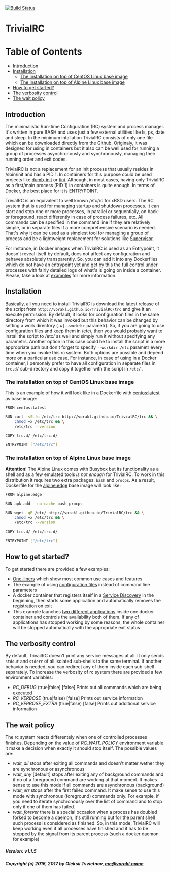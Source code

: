 [![Build Status](https://api.travis-ci.org/vorakl/TrivialRC.png)](https://travis-ci.org/vorakl/TrivialRC)

# TrivialRC

Table of Contents
=================

* [Introduction](#introduction)
* [Installation](#installation)
    * [The installation on top of CentOS Linux base image](#the-installation-on-top-of-centos-linux-base-image)
    * [The installation on top of Alpine Linux base image](#the-installation-on-top-of-alpine-linux-base-image)
* [How to get started?](#how-to-get-started)
* [The verbosity control](#the-verbosity-control)
* [The wait policy](#the-wait-policy)


## Introduction

The minimalistic Run-time Configuration (RC) system and process manager.
It's written in pure BASH and uses just a few external utilities like ls, ps, date and sleep.
In the minimum intallation TrivialRC consists of only one file which can be downloaded directly from the Github.
Originaly, it was designed for using in containers but it also can be well used for running a group of processes
asynchronously and synchronously, managing their running order and exit codes.

TrivialRC is not a replacement for an init process that usually resides in /sbin/init
and has a PID 1. In containers for this purpose could be used projects like
[dumb-init](https://github.com/Yelp/dumb-init) or [tini](https://github.com/krallin/tini).
Although, in most cases, having only TrivialRC as a first/main process (PID 1) in containers is quite enough.
In terms of Docker, the best place for it is ENTRYPOINT.

TrivialRC is an equivalent to well known /etc/rc for xBSD users. The RC system that is used for
managing startup and shutdown processes. It can start and stop one or more processes,
in parallel or sequentially, on back- or foreground, react differently in case of process failures, etc.
All commands can be specified in the command line if they are relatively simple, or in separate files
if a more comprehensive scenario is needed. That's why it can be used as a simplest tool for managing 
a group of process and be a lightweight replacement for solutions like [Supervisor](https://github.com/Supervisor/supervisor).

For instance, in Docker images when TrivialRC is used as an Entrypoint, it doesn't reveal itself by default,
does not affect any configuration and behaves absolutely transparently. So, you can add it into
any Dockerfiles which do not have an entrypoint yet and get by this the full control under processes 
with fairly detailed logs of what's is going on inside a container. Please, take a look at [examples](https://github.com/vorakl/TrivialRC/tree/master/examples) for more information.

## Installation

Basically, all you need to install TrivialRC is download the latest release of the script from `http://vorakl.github.io/TrivialRC/trc`
and give it an execute permission. By default, it looks for configuration files in the same directory from which it was invoked but this behavior can be changed by setting a work directory (`-w|--workdir` parametr). So, if you are going to use configuration files and keep them in /etc/, then you would probably want to install the script to /etc/ as well and simply run it without specifying any parametrs.
Another option in this case could be to install the script in a more appropriate path but don't forget to specify `--workdir /etc` parametr every time when you invoke this rc system. Both options are possible and depend more on a particular use case.
For instance, in case of using in a Docker container, I personaly prefer to have all configuration in separate files in `trc.d/` sub-directory and copy it together with the script in `/etc/` . 

### The installation on top of CentOS Linux base image

This is an example of how it will look like in a Dockerfile with [centos:latest](https://hub.docker.com/_/centos/) as base image:

```bash
FROM centos:latest

RUN curl -sSLfo /etc/trc http://vorakl.github.io/TrivialRC/trc && \
    chmod +x /etc/trc && \
    /etc/trc --version

COPY trc.d/ /etc/trc.d/

ENTRYPOINT ["/etc/trc"]
```

### The installation on top of Alpine Linux base image

**Attention**! The Alpine Linux comes with Busybox but its functionality as a shell and as a few emulated tools *is not enough* for TrivialRC. To work in this distribution it requires two extra packages: `bash` and `procps`.
As a result, Dockerfile for the [alpine:edge](https://hub.docker.com/_/alpine/) base image will look like:

```bash
FROM alpine:edge

RUN apk add --no-cache bash procps

RUN wget -qP /etc/ http://vorakl.github.io/TrivialRC/trc && \
    chmod +x /etc/trc && \
    /etc/trc --version

COPY trc.d/ /etc/trc.d/

ENTRYPOINT ["/etc/trc"]
```

## How to get started?

To get started there are provided a few examples:

* [One-liners](https://github.com/vorakl/TrivialRC/blob/master/examples/one-liners/README.md) which show most common use cases and features
* The example of using [configuration files](https://github.com/vorakl/TrivialRC/tree/master/examples/config-files) instead of command line parameters
* A docker container that registers itself in a [Service Discovery](https://github.com/vorakl/TrivialRC/tree/master/examples/docker-service-discovery) in the beginning, then starts some application and automatically removes the registration on exit
* This example launches [two different applications](https://github.com/vorakl/TrivialRC/tree/master/examples/docker-two-apps) inside one docker container and controls the availability both of them. If any of applications has stopped working by some reasons, the whole container will be stopped automatically with the appropriate exit status

## The verbosity control

By default, TrivailRC doesn't print any service messages at all.
It only sends `stdout` and `stderr` of all isolated sub-shells to the same terminal.
If another behavior is needed, you can redirect any of them inside each sub-shell separately.
To increase the verbosity of rc system there are provided a few environment variables:

* *RC_DEBUG* (true|false) [false]
    Prints out all commands which are being executed
* *RC_VERBOSE* (true|false) [false]
    Prints out service information
* *RC_VERBOSE_EXTRA* (true|false) [false]
    Prints out additional service information

## The wait policy

The rc system reacts differentely when one of controlled processes finishes.
Depending on the value of *RC_WAIT_POLICY* environment variable it make a decision when exactly it should stop itself.
The possible values are:

* *wait_all*
    stops after exiting all commands and doesn't matter wether they are synchronous or asynchronous
* *wait_any*  [default]
    stops after exiting any of background commands and if no of a foreground command are working at that moment. It makes sense to use this mode if all commands are asynchronous (background)
* *wait_err*
    stops after the first failed command. It make sense to use this mode with synchronous (foreground) commands only. For example, if you need to iterate synchronously over the list of command and to stop only if one of them has failed.
* *wait_forever*
    there is a special occasion when a process has doubled forked to become a daemon, it's still running but for the parent shell such process is considered as finished. So, in this mode, TrivialRC will keep working even if all processes have finished and it has to be stopped by the signal from its parent process (such a docker daemon for example)


##### Version: v1.1.5
##### Copyright (c) 2016, 2017 by Oleksii Tsvietnov, me@vorakl.name

